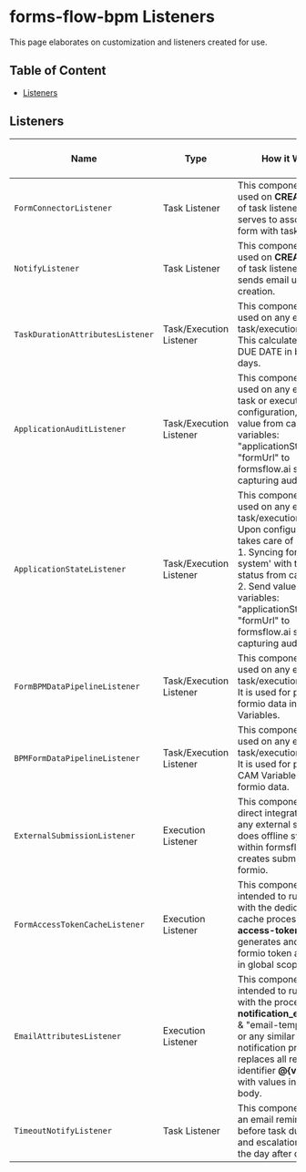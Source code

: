 # forms-flow-bpm Listeners

This page elaborates on customization and listeners created for use.
 
## Table of Content
* [Listeners](#listeners)


## Listeners

   Name | Type | How it Works | How to Use |
 --- | --- | --- | ---
 `FormConnectorListener`| Task Listener |This component can be used on **CREATE** event of task listener. This serves to associate a form with task.  | Refer [link](./formconnector-readme.md )
 `NotifyListener`| Task Listener |This component can be used on **CREATE** event of task listener; and sends email upon task creation. | Refer [link](./notify-readme.md )
 `TaskDurationAttributesListener`| Task/Execution Listener |This component can be used on any event of task/execution listener. This calculates and set DUE DATE in business days. | Refer [link](./taskdurationattributes-readme.md ) 
 `ApplicationAuditListener`| Task/Execution Listener |This component to be used on any event of task or execution. Upon configuration, this send value from cam variables: "applicationStatus" and "formUrl" to formsflow.ai system for capturing audit. | Refer [link](./applicationaudit-readme.md )
 `ApplicationStateListener`| Task/Execution Listener |This component can be used on any event of task/execution listener.  Upon configuration it takes care of <br/>1. Syncing formsflow.ai system' with the active status from camunda.   <br/>2. Send value from cam variables: "applicationStatus" and "formUrl" to formsflow.ai system for capturing audit. | Refer [link](./applicationstate-readme.md )
 `FormBPMDataPipelineListener`| Task/Execution Listener |This component can be used on any event of task/execution listener. It is used for populating formio data into CAM Variables. | Refer [link](./formbpmdatapipeline-readme.md )
 `BPMFormDataPipelineListener`| Task/Execution Listener |This component can be used on any event of task/execution listener. It is used for populating CAM Variables into formio data.  | Refer [link](./bpmformdatapipeline-readme.md )
 `ExternalSubmissionListener`| Execution Listener |This component allows direct integration from any external system and does offline sync-up within formsflow.ai i.e creates submission in formio.| Refer [link](./externalsubmission-readme.md )
 `FormAccessTokenCacheListener`| Execution Listener |This component intended to run **ONLY** with the dedicated token cache process **formio-access-token.bpmn**.It generates and stores the formio token as variable in global scope. | Refer [link](./formaccesstokencache-readme.md )
 `EmailAttributesListener`| Execution Listener |This component intended to run **ONLY** with the process **notification_email.bpmn** & "email-template.dmn" or any similar notification processes.It replaces all reserved identifier **@{variable}** with values in email body. | Refer [link](./emailattributes-readme.md )
 `TimeoutNotifyListener`| Task Listener |This component sends an email reminder a day before task due date, and escalation email on the day after due date.| Refer [link](./timeoutnotification-readme.md )
          